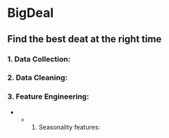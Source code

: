 # BigDeal

## Find the best deat at the right time

### 1. Data Collection:

### 2. Data Cleaning:

### 3. Feature Engineering:
* * 1. Seasonality features:


